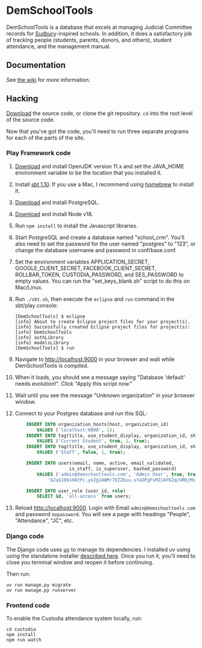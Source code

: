 # DemSchoolTools

DemSchoolTools is a database that excels at managing Judicial Committee records
for [Sudbury](https://en.wikipedia.org/wiki/Sudbury_school)-inspired schools.
In addition, it does a satisfactory job of tracking people (students, parents,
donors, and others), student attendance, and the management manual.

## Documentation

See [the wiki](https://github.com/schmave/demschooltools/wiki/) for more information.

## Hacking

[Download](https://github.com/schmave/demschooltools/archive/master.zip) the source code, or clone the git repository. `cd` into the root level of the source code.

Now that you've got the code, you'll need to run three separate programs for each of the parts of the site.

### Play Framework code

1.  [Download](https://openjdk.org/) and install OpenJDK version 11.x and set the JAVA_HOME environment variable to be the location that you installed it.

1.  Install [sbt 1.10](https://www.scala-sbt.org/download/). If you use a Mac, I recommend using [homebrew](https://brew.sh/) to install it.

1.  [Download](http://www.postgresql.org/download/) and install PostgreSQL.

1.  [Download](https://nodejs.org/en/download/releases/) and install Node v18.

1.  Run `npm install` to install the Javascript libraries.

1.  Start PostgreSQL and create a database named "school_crm". You'll also need to set the password for the user named "postgres" to "123", or change the database username and password in conf/base.conf.

1.  Set the environment variables APPLICATION_SECRET, GOOGLE_CLIENT_SECRET,
    FACEBOOK_CLIENT_SECRET, ROLLBAR_TOKEN, CUSTODIA_PASSWORD, and SES_PASSWORD to empty values. You can run the
    "set_keys_blank.sh" script to do this on Mac/Linux.

1.  Run `./sbt.sh`, then execute the `eclipse` and `run` command in the sbt/play console:

        [DemSchoolTools] $ eclipse
        [info] About to create Eclipse project files for your project(s).
        [info] Successfully created Eclipse project files for project(s):
        [info] DemSchoolTools
        [info] authLibrary
        [info] modelsLibrary
        [DemSchoolTools] $ run

1.  Navigate to [http://localhost:9000](http://localhost:9000) in your browser
    and wait while DemSchoolTools is compiled.

1.  When it loads, you should see a message saying
    "Database 'default' needs evolution!". Click "Apply this script now."

1.  Wait until you see the message "Unknown organization" in your browser window.

1.  Connect to your Postgres database and run this SQL:

    ```sql
        INSERT INTO organization_hosts(host, organization_id)
            VALUES ('localhost:9000', 1);
        INSERT INTO tag(title, use_student_display, organization_id, show_in_jc)
            VALUES ('Current Student', true, 1, true);
        INSERT INTO tag(title, use_student_display, organization_id, show_in_jc)
            VALUES ('Staff', false, 1, true);

        INSERT INTO users(email, name, active, email_validated,
                        is_staff, is_superuser, hashed_password)
            VALUES ('admin@demschooltools.com', 'Admin User', true, true, true, true,
                '$2a$10$sHAtPc.yeZg2AWMr7EZZbuu.sYaOPgFsMZiAY62q/URbjMxU3jB.q');

        INSERT INTO user_role (user_id, role)
            SELECT id, 'all-access' from users;
    ```

1.  Reload [http://localhost:9000](http://localhost:9000). Login with Email `admin@demschooltools.com` and password `nopassword`. You will see
    a page with headings "People", "Attendance", "JC", etc.

### Django code

The Django code uses [uv](https://docs.astral.sh/uv/) to manage its dependencies. I installed uv using using the standalone installer [described here](https://docs.astral.sh/uv/getting-started/installation/#standalone-installer). Once you run it, you'll need to close you terminal window and reopen it before continuing.

Then run:

    uv run manage.py migrate
    uv run manage.py runserver

### Frontend code

To enable the Custodia attendance system locally, run:

    cd custodia
    npm install
    npm run watch
